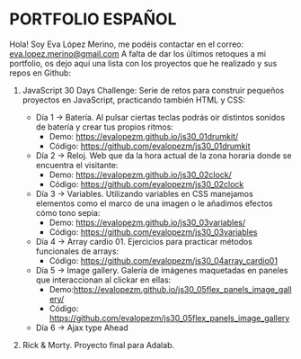 # PORTFOLIO ESPAÑOL

Hola! Soy Eva López Merino, me podéis contactar en el correo: eva.lopez.merino@gmail.com
A falta de dar los últimos retoques a mi portfolio, os dejo aquí una lista con los proyectos que he realizado y sus repos en Github:

1. JavaScript 30 Days Challenge: Serie de retos para construir pequeños proyectos en JavaScript, practicando también HTML y CSS:
    * Día 1 -> Batería. Al pulsar ciertas teclas podrás oir distintos sonidos de batería y crear tus propios ritmos:
         - Demo: https://evalopezm.github.io/js30_01drumkit/
         - Código: https://github.com/evalopezm/js30_01drumkit
    * Día 2 -> Reloj. Web que da la hora actual de la zona horaria donde se encuentra el visitante:
         - Demo: https://evalopezm.github.io/js30_02clock/
         - Código: https://github.com/evalopezm/js30_02clock
    * Día 3 -> Variables. Utilizando variables en CSS manejamos elementos como el marco de una imagen o le añadimos efectos cómo tono sepia:
         - Demo: https://evalopezm.github.io/js30_03variables/
         - Código: https://github.com/evalopezm/js30_03variables
    * Día 4 -> Array cardio 01. Ejercicios para practicar métodos funcionales de arrays:
         - Código: https://github.com/evalopezm/js30_04array_cardio01
    * Día 5 -> Image gallery. Galería de imágenes maquetadas en paneles que interaccionan al clickar en ellas:
         - Demo:https://evalopezm.github.io/js30_05flex_panels_image_gallery/
         - Código: https://github.com/evalopezm/js30_05flex_panels_image_gallery
    * Día 6 -> Ajax type Ahead
    
2. Rick & Morty. Proyecto final para Adalab. 
